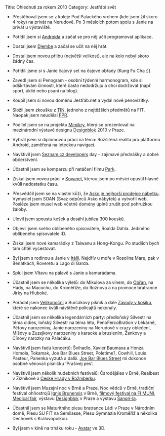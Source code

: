 Title: Ohlédnutí za rokem 2010
Category: Jestřábí svět

-   Přestěhoval jsem se z koleje Pod Palackého vrchem (kde jsem žil
    skoro 4 roky) na privát na Nerudově. Po 3 měsících potom spolu s
    Janie na privát u výstaviště.

-   Pořídil jsem si [Androida](https://www.android.com/) a začal se pro něj učit programovat
    aplikace.

-   Dostal jsem [Djembe](http://irokodjembe.com/) a začal se učit na něj hrát.

-   Dostal jsem novou přilbu (největší velikost), ale na kolo nebyl
    skoro žádný čas.

-   Pořídili jsme si s Janie čajový set na čajové obřady (Kung Fu Cha
    :)).

-   Zavedl jsem si Penogram - osobní týdenní harmonogram, kde si
    odškrtávám činnosti, které často nedodržuju a chci dodržovat (např.
    sport, úklid nebo psaní na blog).

-   Koupil jsem si novou doménu Jestřáb.net a vydal nové penovizitky.

-   Složil jsem zkoušku z
    <abbr title="Teoretická informatika">TIN</abbr>, jednoho z
    nejtěžších předmětů na FIT. Naopak jsem neudělal
    <abbr title="Funkcionální a logické programování">FPR</abbr>.

-   Podílel jsem se na projektu [Mimikry]({filename}2011-01-04_projekt-mimikry.md), který se prezentoval na
    mezinárodní výstavě designu [Designblok](https://www.designblok.cz) 2010 v Praze.

-   Vybral jsem si diplomovou práci na téma: Rozšířená realita pro
    platformu Android, zaměřená na leteckou navigaci.

-   Navštívil jsem [Seznam.cz developers](http://vyvojari.seznam.cz) day - zajímavé přednášky a
    dobré občerstvení.

-   Účastnil jsem se komparzu při natáčení filmu [Park](https://www.facebook.com/pages/Nezavisly-film-Park/101182066605462).

-   Získal jsem novou práci v [Sovanet](https://www.sovanet.cz/), kterou jsem po měsíci opustil
    hlavně kvůli nedostatku času.

-   Přesvědčil jsem se na vlastní kůži, že [Asko je nejhorší prodejce nábytku](http://www.nejnabytek.cz/asko/). Vymyslel jsem SOAN (Svaz odpůrců Asko nábytek) a
    vytvořil web. Posléze jsem musel web včetně domény úplně zrušit pod
    pohružkou žaloby.

-   Ulovil jsem spoustu kešek a dosáhl jubilea 300 kousků.

-   Objevil jsem svého oblíbeného spisovatele, Roalda Dahla. Jediného
    oblíbeného spisovatele :D.

-   Získal jsem nové kamarádky z Taiwanu a Hong-Kongu. Po studiích bych
    tam chtěl vycestovat.

-   Byl jsem s rodinou a Janie v [Itálii](https://janie.8bit.cz/prazdniny-v-italii/). Nejdřív u moře v Rosolina
    Mare, pak v Benátkách, Roveretu a Lago di Garda.

-   Splul jsem Vltavu na pálavě s Janie a kamarádama.

-   Účastnil jsem se několika výletů: do Mikulova za vínem, do
    [Obřan](https://janie.8bit.cz/mezinarodni-vylet-do-obran/), na Hády, na Macochu, do Kroměříže, do Rožnova a na
    promoce bratrance Jirky na Hluboké.

-   Pořádal jsem [Velikonoční](https://janie.8bit.cz/velikonocni-piknik-v-luzankach-vol-2/) a Burčákový piknik a dále [Závody v košíku]({filename}2010-04-03_zavody-v-kosiku.md), které se nakonec kvůli návštěvě policajtů nekonaly.

-   Účastnil jsem se několika legendárních párty: předloňský Silvestr na
    téma oldies, loňský Silvestr na téma léto, PenoFercoBration v
    Lékárně, Péťovy narozeniny, Janie narozeniny na Nerudově v crazy
    oblečení, Míšovy a Zuzejkovy narozeniny s karaoke a bruslením,
    Žankovy a Cínovy narozky na Palačáku.

-   Navštívil jsem řadu koncertů: Švihadlo, Xavier Baumaxa a Honza
    Homola, Tokamak, Joe Bar Blues Street, Poletíme?, Cowhill, Louis
    Pasteur, Panenka vyzutá a další. [Joe Bar Blues Street](https://janie.8bit.cz/joe-bar-blues-street-stara-pekarna-brno-2-9-2010/) mi dokonce
    osobně věnovali písničku 'Prašivej pes'.

-   Navštívil jsem několik hudebních festivalů: Čarodějáles v Brně,
    Realbeat v Žízníkově a [České Hrady v Rožmberku](https://janie.8bit.cz/ceske-hrady-cz-rozmberk-nad-vltavou-30-31-7/).

-   Navštívil jsem Muzejní noc v Brně a Praze, Noc vědců v Brně,
    tradiční festival ohňostrojů [Ignis Brunensis](http://www.ignisbrunensis.cz/) v Brně, [filmový
    festival na FI MUNI](http://festival.fi.muni.cz/), [Medical fair](https://janie.8bit.cz/medical-fair-19-22-10-brno/), výstavu [Designblok](https://janie.8bit.cz/designblok-praha-5-10-10-2010/) v
    Praze a výstavu [Šangri-la]({filename}2010-11-13_sangri-la.md).

-   Účastnil jsem se Maturitního plesu bratrance Ládi v Praze v Národním
    domě, Plesu SU FIT na Semilasse, Plesu Gymnázia Kroměříž a několika
    Dechovek s Královopolkou.

-   Byl jsem v kině na trháku roku - [Avatar](https://www.csfd.cz/film/228329-avatar/) ve 3D.
